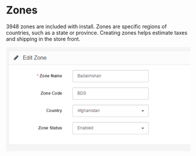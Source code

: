 Zones
=====

3948 zones are included with install. Zones are specific regions of countries, such as a state or province. Creating zones helps estimate taxes and shipping in the store front.

![add zone backend](_images/zones.png)
